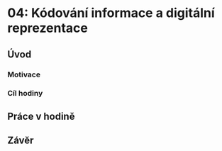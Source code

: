 # 04: Kódování informace a digitální reprezentace

## Úvod

### Motivace

### Cíl hodiny

## Práce v hodině

## Závěr
